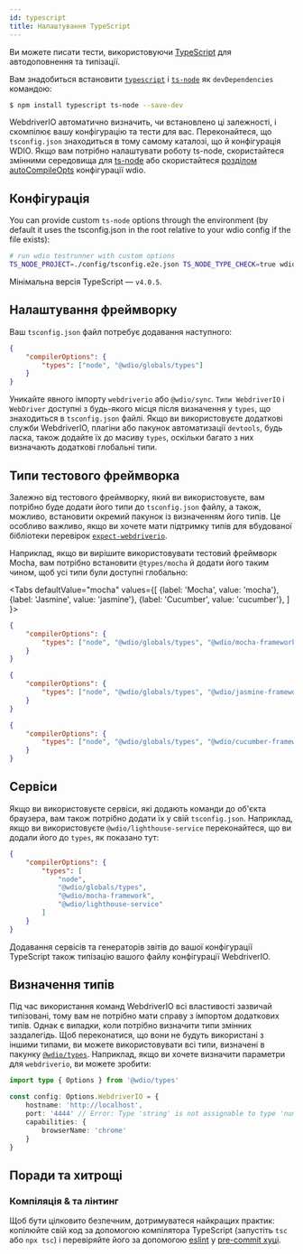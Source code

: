 ```yaml
---
id: typescript
title: Налаштування TypeScript
---
```


Ви можете писати тести, використовуючи [TypeScript](http://www.typescriptlang.org) для автодоповнення та типізації.

Вам знадобиться встановити [`typescript`](https://github.com/microsoft/TypeScript) і [`ts-node`](https://github.com/TypeStrong/ts-node) як `devDependencies` командою:

```bash npm2yarn
$ npm install typescript ts-node --save-dev
```

WebdriverIO автоматично визначить, чи встановлено ці залежності, і скомпілює вашу конфігурацію та тести для вас. Переконайтеся, що `tsconfig.json` знаходиться в тому самому каталозі, що й конфігурація WDIO. Якщо вам потрібно налаштувати роботу ts-node, скористайтеся змінними середовища для [ts-node](https://www.npmjs.com/package/ts-node#options) або скористайтеся [розділом autoCompileOpts](configurationfile) конфігурації wdio.

## Конфігурація

You can provide custom `ts-node` options through the environment (by default it uses the tsconfig.json in the root relative to your wdio config if the file exists):

```sh
# run wdio testrunner with custom options
TS_NODE_PROJECT=./config/tsconfig.e2e.json TS_NODE_TYPE_CHECK=true wdio run wdio.conf.ts
```

Мінімальна версія TypeScript — `v4.0.5`.

## Налаштування фреймворку

Ваш `tsconfig.json` файл потребує додавання наступного:

```json title="tsconfig.json"
{
    "compilerOptions": {
        "types": ["node", "@wdio/globals/types"]
    }
}
```

Уникайте явного імпорту `webdriverio` або `@wdio/sync`. `Типи WebdriverIO` і `WebDriver` доступні з будь-якого місця після визначення у `types`, що знаходиться в `tsconfig.json` файлі. Якщо ви використовуєте додаткові служби WebdriverIO, плагіни або пакунок автоматизації `devtools`, будь ласка, також додайте їх до масиву `types`, оскільки багато з них визначають додаткові глобальні типи.

## Типи тестового фреймворка

Залежно від тестового фреймворку, який ви використовуєте, вам потрібно буде додати його типи до `tsconfig.json` файлу, а також, можливо, встановити окремий пакунок із визначенням його типів. Це особливо важливо, якщо ви хочете мати підтримку типів для вбудованої бібліотеки перевірок [`expect-webdriverio`](https://www.npmjs.com/package/expect-webdriverio).

Наприклад, якщо ви вирішите використовувати тестовий фреймворк Mocha, вам потрібно встановити `@types/mocha` й додати його таким чином, щоб усі типи були доступні глобально:

<Tabs
  defaultValue="mocha"
  values={[
    {label: 'Mocha', value: 'mocha'},
 {label: 'Jasmine', value: 'jasmine'},
 {label: 'Cucumber', value: 'cucumber'},
 ]
}>
<TabItem value="mocha">

```json title="tsconfig.json"
{
    "compilerOptions": {
        "types": ["node", "@wdio/globals/types", "@wdio/mocha-framework"]
    }
}
```

</TabItem>
<TabItem value="jasmine">

```json title="tsconfig.json"
{
    "compilerOptions": {
        "types": ["node", "@wdio/globals/types", "@wdio/jasmine-framework"]
    }
}
```

</TabItem>
<TabItem value="cucumber">

```json title="tsconfig.json"
{
    "compilerOptions": {
        "types": ["node", "@wdio/globals/types", "@wdio/cucumber-framework"]
    }
}
```

</TabItem>
</Tabs>

## Сервіси

Якщо ви використовуєте сервіси, які додають команди до об'єкта браузера, вам також потрібно додати їх у свій `tsconfig.json`. Наприклад, якщо ви використовуєте `@wdio/lighthouse-service` переконайтеся, що ви додали його до `types`, як показано тут:

```json title="tsconfig.json"
{
    "compilerOptions": {
        "types": [
            "node",
            "@wdio/globals/types",
            "@wdio/mocha-framework",
            "@wdio/lighthouse-service"
        ]
    }
}
```

Додавання сервісів та генераторів звітів до вашої конфігурації TypeScript також типізацію вашого файлу конфігурації WebdriverIO.

## Визначення типів

Під час використання команд WebdriverIO всі властивості зазвичай типізовані, тому вам не потрібно мати справу з імпортом додаткових типів. Однак є випадки, коли потрібно визначити типи змінних заздалегідь. Щоб переконатися, що вони не будуть використані з іншими типами, ви можете використовувати всі типи, визначені в пакунку [`@wdio/types`](https://www.npmjs.com/package/@wdio/types). Наприклад, якщо ви хочете визначити параметри для `webdriverio`, ви можете зробити:

```ts
import type { Options } from '@wdio/types'

const config: Options.WebdriverIO = {
    hostname: 'http://localhost',
    port: '4444' // Error: Type 'string' is not assignable to type 'number'.ts(2322)
    capabilities: {
        browserName: 'chrome'
    }
}
```

## Поради та хитрощі

### Компіляція & та лінтинг

Щоб бути цілковито безпечним, дотримуватеся найкращих практик: копілюйте свій код за допомогою компілятора TypeScript (запустіть `tsc` або `npx tsc`) і перевіряйте його за допомогою [eslint](https://www.npmjs.com/package/@typescript-eslint/eslint-plugin) у [pre-commit хуці](https://github.com/typicode/husky).
